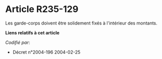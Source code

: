 # Article R235-129

Les garde-corps doivent être solidement fixés à l'intérieur des montants.

**Liens relatifs à cet article**

_Codifié par_:

  - Décret n°2004-196 2004-02-25
